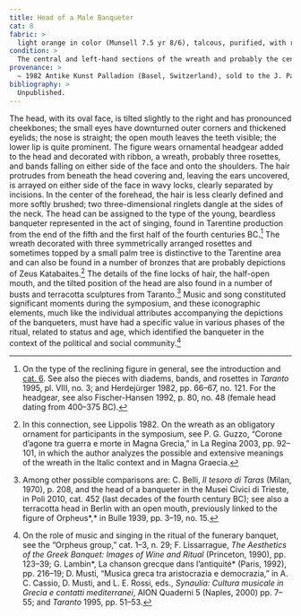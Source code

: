 ```yaml
---
title: Head of a Male Banqueter
cat: 8
fabric: >
  light orange in color (Munsell 7.5 yr 8/6), talcous, purified, with reflective inclusions.
condition: >
  The central and left-hand sections of the wreath and probably the central and right-hand rosette, the strips of cloths, and the locks of hair on the sides of the neck are fragmentary; there are diffuse incrustations on the surface.
provenance: >
  – 1982 Antike Kunst Palladion (Basel, Switzerland), sold to the J. Paul Getty Museum, 1982.
bibliography: >
  Unpublished.
---
```

The head, with its oval face, is tilted slightly to the right and has
pronounced cheekbones; the small eyes have downturned outer corners and
thickened eyelids; the nose is straight; the open mouth leaves the teeth
visible; the lower lip is quite prominent. The figure wears ornamental
headgear added to the head and decorated with ribbon, a wreath, probably
three rosettes, and bands falling on either side of the face and onto
the shoulders. The hair protrudes from beneath the head covering and,
leaving the ears uncovered, is arrayed on either side of the face in
wavy locks, clearly separated by incisions. In the center of the
forehead, the hair is less clearly defined and more softly brushed; two
three-dimensional ringlets dangle at the sides of the neck. The head can
be assigned to the type of the young, beardless banqueter represented in
the act of singing, found in Tarentine production from the end of the
fifth and the first half of the fourth centuries <span
class="smcaps">BC.</span>[^1] The wreath decorated
with three symmetrically arranged rosettes and sometimes topped by a
small palm tree is distinctive to the Tarentine area and can also be
found in a number of bronzes that are probably depictions of Zeus
Katabaites.[^2] The details of the fine locks of hair, the half-open
mouth, and the tilted position of the head are also found in a number of
busts and terracotta sculptures from Taranto.[^3] Music and song
constituted significant moments during the symposium, and these
iconographic elements, much like the individual attributes accompanying
the depictions of the banqueters, must have had a specific value in
various phases of the ritual, related to status and age, which
identified the banqueter in the context of the political and social
community.[^4]

[^1]: On the type of the reclining figure in general, see the
    introduction and [cat. 6](6). See also the pieces with diadems, bands,
    and rosettes in <span class="smcaps">*Taranto*
    1995</span>, pl. VIII, no. 3; and <span
    class="smcaps">Herdejürger</span> 1982, pp. 66–67,
    no. 121. For the headgear, see also <span
    class="smcaps">Fischer-Hansen</span> 1992, p. 80,
    no. 48 (female head dating from 400–375 <span
    class="smcaps">BC</span>).

[^2]: In this connection, see <span
    class="smcaps">Lippolis</span> 1982. On the wreath
    as an obligatory ornament for participants in the symposium, see P.
    G. Guzzo, “Corone d’agone tra guerra e morte in Magna Grecia,” in
    <span class="smcaps">La Regina 2003</span>, pp.
    92–101, in which the author analyzes the possible and extensive
    meanings of the wreath in the Italic context and in Magna Graecia.

[^3]: Among other possible comparisons are: C. Belli, *Il tesoro di
    Taras* (Milan, 1970), p. 208, and the head of a banqueter in the
    Musei Civici di Trieste, in <span
    class="smcaps">Poli</span> 2010, cat. 452 (last
    decades of the fourth century <span
    class="smcaps">BC</span>); see also a terracotta
    head in Berlin with an open mouth, previously linked to the figure
    of Orpheus*,* in <span class="smcaps">Bulle</span>
    1939, pp. 3–19, no. 15.

[^4]: On the role of music and singing in the ritual of the funerary
    banquet, see the “Orpheus group,” cat. 1–3, n. 29; F. Lissarrague,
    *The Aesthetics of the Greek Banquet: Images of Wine and Ritual*
    (Princeton, 1990), pp. 123–39; G. Lambin*, La chanson grecque dans
    l’antiquité* (Paris, 1992), pp. 216–19; D. Musti, “Musica greca tra
    aristocrazia e democrazia,” in A. C. Cassio, D. Musti, and L. E.
    Rossi, eds., *Synaulía: Cultura musicale in Grecia e contatti
    mediterranei*, AION Quaderni 5 (Naples, 2000) pp. 7–55; and *<span
    class="smcaps">Taranto</span>* 1995, pp. 51–53.
